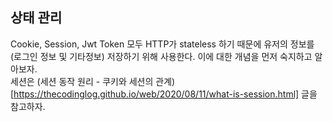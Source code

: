## 상태 관리

Cookie, Session, Jwt Token 모두 HTTP가 stateless 하기 때문에 유저의 정보를 (로그인 정보 및 기타정보) 저장하기 위해 사용한다. 
이에 대한 개념을 먼저 숙지하고 알아보자.   
세션은 (세션 동작 원리 - 쿠키와 세션의 관계)[https://thecodinglog.github.io/web/2020/08/11/what-is-session.html] 글을 참고하자. 


